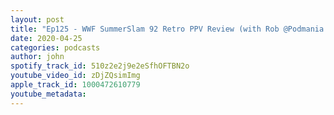 ```yaml
---
layout: post
title: "Ep125 - WWF SummerSlam 92 Retro PPV Review (with Rob @Podmania Podcast)"
date: 2020-04-25
categories: podcasts
author: john
spotify_track_id: 510z2e2j9e2eSfhOFTBN2o
youtube_video_id: zDjZQsimImg
apple_track_id: 1000472610779
youtube_metadata: 
---
```

